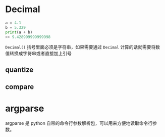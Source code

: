 # Decimal

```python
a = 4.1
b = 5.329
print(a + b)
>> 9.428999999999998
```





`Decimal()` 括号里面必须是字符串，如果需要通过 `Decimal` 计算的话就需要将数值转换成字符串或者直接加上引号



## quantize



## compare







# argparse

argparse 是 python 自带的命令行参数解析包，可以用来方便地读取命令行参数。 







